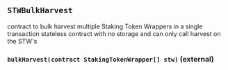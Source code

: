 ## `STWBulkHarvest`

contract to bulk harvest multiple Staking Token Wrappers in a single transaction
stateless contract with no storage and can only call harvest on the STW's




### `bulkHarvest(contract StakingTokenWrapper[] stw)` (external)








